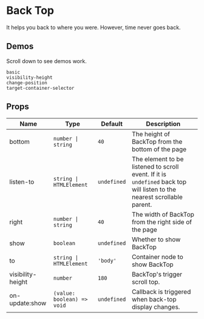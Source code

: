 # Back Top

<!--single-column-->

It helps you back to where you were. However, time never goes back.

## Demos

Scroll down to see demos work.

```demo
basic
visibility-height
change-position
target-container-selector
```

## Props

| Name | Type | Default | Description |
| --- | --- | --- | --- |
| bottom | `number \| string` | `40` | The height of BackTop from the bottom of the page |
| listen-to | `string \| HTMLElement` | `undefined` | The element to be listened to scroll event. If it is `undefined` back top will listen to the nearest scrollable parent. |
| right | `number \| string` | `40` | The width of BackTop from the right side of the page |
| show | `boolean` | `undefined` | Whether to show BackTop |
| to | `string \| HTMLElement` | `'body'` | Container node to show BackTop |
| visibility-height | `number` | `180` | BackTop's trigger scroll top. |
| on-update:show | `(value: boolean) => void` | `undefined` | Callback is triggered when back-top display changes. |
